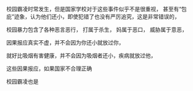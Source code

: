 校园霸凌时常发生，但是国家学校对于这些事件似乎不是很重视，
甚至有“包庇”迹象，认为他们还小，即使犯错了也没有严厉追究，这是非常错误的，

校园暴力包含了各种恶言恶行，
打属于杀生，
妈属于恶口，
威胁属于意恶，

因果报应真实不虚，并不会因为你还小就放过你，

就好比吸烟有害健康，并不会因为吸烟者还小，疾病就放过他，

这些因果报应，如果国家不合理正确

校园霸凌也是